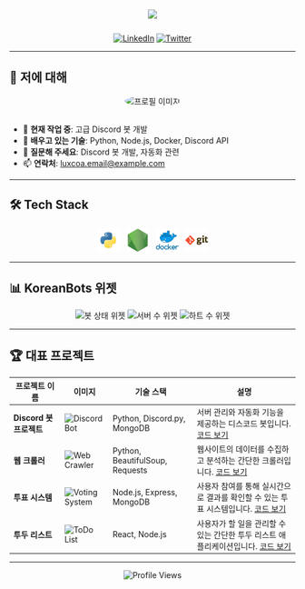 <h1 align="center">
  <a href="https://github.com/luxcoa" target="_blank">
    <img src="https://capsule-render.vercel.app/api?type=waving&color=gradient&height=180&section=header&text=안녕하세요,%20luxcoa입니다!%20👋&fontSize=40&animation=fadeIn&fontColor=fff" />
  </a>
</h1>

<p align="center">
  <a href="https://linkedin.com/in/luxcoa"><img src="https://img.shields.io/badge/-LinkedIn-0e76a8?style=flat-square&logo=Linkedin&logoColor=white" alt="LinkedIn"></a>
  <a href="https://twitter.com/luxcoa"><img src="https://img.shields.io/badge/-Twitter-00acee?style=flat-square&logo=Twitter&logoColor=white" alt="Twitter"></a>
</p>

---

## 👤 저에 대해

<p align="center">
  <img src="https://via.placeholder.com/150" alt="프로필 이미지" width="150" style="border-radius: 50%; margin-bottom: 15px;" />
</p>

- 🔭 **현재 작업 중**: 고급 Discord 봇 개발
- 🌱 **배우고 있는 기술**: Python, Node.js, Docker, Discord API
- 💬 **질문해 주세요**: Discord 봇 개발, 자동화 관련
- 📫 **연락처**: luxcoa.email@example.com

---

## 🛠️ Tech Stack

<p align="center">
  <img src="https://raw.githubusercontent.com/github/explore/80688e429a7d4ef2fca1e82350fe8e3517d3494d/topics/python/python.png" alt="Python" height="40" style="vertical-align:top; margin:4px">
  <img src="https://raw.githubusercontent.com/github/explore/808a8b91498bba99f3dce7b9c94421e647a8df84/topics/nodejs/nodejs.png" alt="Node.js" height="40" style="vertical-align:top; margin:4px">
  <img src="https://raw.githubusercontent.com/github/explore/37c71fdca4e12086faf8c7009793d2eb588c914e/topics/docker/docker.png" alt="Docker" height="40" style="vertical-align:top; margin:4px">
  <img src="https://raw.githubusercontent.com/github/explore/02d3f2f265a6f67bdba43d5f2d1e1816c6d5c46d/topics/git/git.png" alt="Git" height="40" style="vertical-align:top; margin:4px">
</p>

---

## 📊 KoreanBots 위젯

<div align="center">
  <img src="https://koreanbots.dev/api/widget/bots/status/1235089708992696391.svg?scale=1.5" alt="봇 상태 위젯" />
  <img src="https://koreanbots.dev/api/widget/bots/servers/1235089708992696391.svg?icon=false&scale=1.5" alt="서버 수 위젯" />
  <img src="https://koreanbots.dev/api/widget/bots/votes/1235089708992696391.svg?style=classic&scale=1.5" alt="하트 수 위젯" />
</div>

---

## 🏆 대표 프로젝트

<div align="center">

  | 프로젝트 이름 | 이미지 | 기술 스택 | 설명 |
  |----------------|--------|-----------|------|
  | **Discord 봇 프로젝트** | ![Discord Bot](https://github.com/luxcoa/bot-project1/raw/main/assets/preview.png) | Python, Discord.py, MongoDB | 서버 관리와 자동화 기능을 제공하는 디스코드 봇입니다. [코드 보기](https://github.com/luxcoa/bot-project1) | [데모 보기](https://bot-project1-demo.com) |
  | **웹 크롤러** | ![Web Crawler](https://github.com/luxcoa/web-crawler/raw/main/assets/preview.png) | Python, BeautifulSoup, Requests | 웹사이트의 데이터를 수집하고 분석하는 간단한 크롤러입니다. [코드 보기](https://github.com/luxcoa/web-crawler) | [데모 보기](https://web-crawler-demo.com) |
  | **투표 시스템** | ![Voting System](https://github.com/luxcoa/voting-system/raw/main/assets/preview.png) | Node.js, Express, MongoDB | 사용자 참여를 통해 실시간으로 결과를 확인할 수 있는 투표 시스템입니다. [코드 보기](https://github.com/luxcoa/voting-system) | [데모 보기](https://voting-system-demo.com) |
  | **투두 리스트** | ![ToDo List](https://github.com/luxcoa/todo-list/raw/main/assets/preview.png) | React, Node.js | 사용자가 할 일을 관리할 수 있는 간단한 투두 리스트 애플리케이션입니다. [코드 보기](https://github.com/luxcoa/todo-list) | [데모 보기](https://todo-list-demo.com) |

</div>

---

<div align="center">
  <img src="https://komarev.com/ghpvc/?username=luxcoa&&style=flat-square" alt="Profile Views" />
</div>
